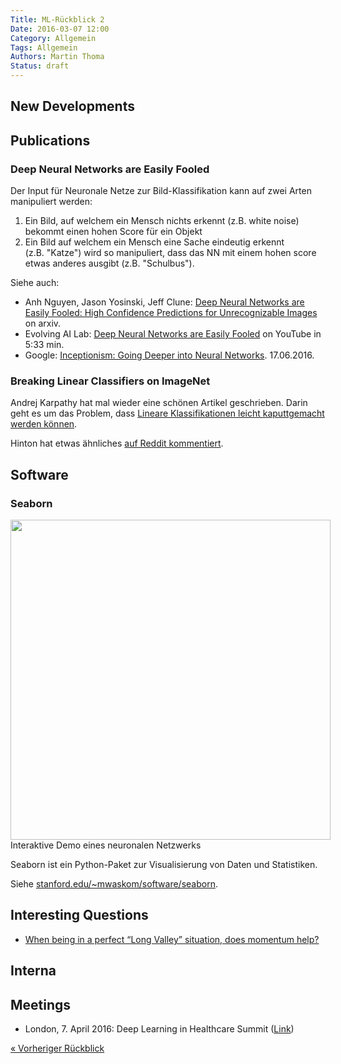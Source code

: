```yaml
---
Title: ML-Rückblick 2
Date: 2016-03-07 12:00
Category: Allgemein
Tags: Allgemein
Authors: Martin Thoma
Status: draft
---
```


## New Developments

<!-- Trends -->


## Publications

<!-- e.g. arXiv -->

### Deep Neural Networks are Easily Fooled

Der Input für Neuronale Netze zur Bild-Klassifikation kann auf zwei Arten
manipuliert werden:

1. Ein Bild, auf welchem ein Mensch nichts erkennt (z.B. white noise) bekommt
   einen hohen Score für ein Objekt
2. Ein Bild auf welchem ein Mensch eine Sache eindeutig erkennt
   (z.B.&nbsp;"Katze")
   wird so manipuliert, dass das NN mit einem hohen score etwas anderes ausgibt
   (z.B.&nbsp;"Schulbus").

Siehe auch:

* Anh Nguyen, Jason Yosinski, Jeff Clune: [Deep Neural Networks are Easily Fooled: High Confidence Predictions for Unrecognizable Images](http://arxiv.org/abs/1412.1897) on arxiv.
* Evolving AI Lab: [Deep Neural Networks are Easily Fooled](https://www.youtube.com/watch?v=M2IebCN9Ht4) on YouTube in 5:33 min.
* Google: [Inceptionism: Going Deeper into Neural Networks](http://googleresearch.blogspot.de/2015/06/inceptionism-going-deeper-into-neural.html). 17.06.2016.


### Breaking Linear Classifiers on ImageNet

Andrej Karpathy hat mal wieder eine schönen Artikel geschrieben. Darin
geht es um das Problem, dass [Lineare Klassifikationen leicht kaputtgemacht werden können](http://karpathy.github.io/2015/03/30/breaking-convnets/).

Hinton hat etwas ähnliches [auf Reddit kommentiert](https://www.reddit.com/r/MachineLearning/comments/2lmo0l/ama_geoffrey_hinton/clyjbai).


## Software

<!-- e.g. Theano, Keras, ... -->

### Seaborn

<figure style="display:table;margin: 0 auto 0.55em;">
<a href="{filename}/images/seaborn_hexbin_marginals.png"><img align="middle"  width="512" src="{filename}/images/seaborn_hexbin_marginals.png"></a>
<figcaption style="display:table-caption;caption-side:bottom">Interaktive Demo eines neuronalen Netzwerks</figcaption>
</figure>

Seaborn ist ein Python-Paket zur Visualisierung von Daten und Statistiken.

Siehe [stanford.edu/~mwaskom/software/seaborn](http://stanford.edu/~mwaskom/software/seaborn/).


## Interesting Questions

<!-- For example StackExchange -->

* [When being in a perfect “Long Valley” situation, does momentum help?](http://datascience.stackexchange.com/q/10286/8820)


## Interna

<!-- About ML-KA itself; can also be a link to posts on this website -->

## Meetings

<!-- ML-KA meetings, but not only -->

* London, 7. April 2016: Deep Learning in Healthcare Summit ([Link](https://re-work.co/events/deep-learning-health-london-2016))


<div class="navigation clearfix">
    <div class="alignleft">
        <a href="http://ml-ka.de/ml-ruckblick-1/" rel="prev">« Vorheriger Rückblick</a>
    </div>
    <!--
    <div class="alignright">
        <a href="http://ml-ka.de/ml-ruckblick-1/" rel="prev">« Vorheriger Rückblick</a>
    </div>
    -->
</div>
